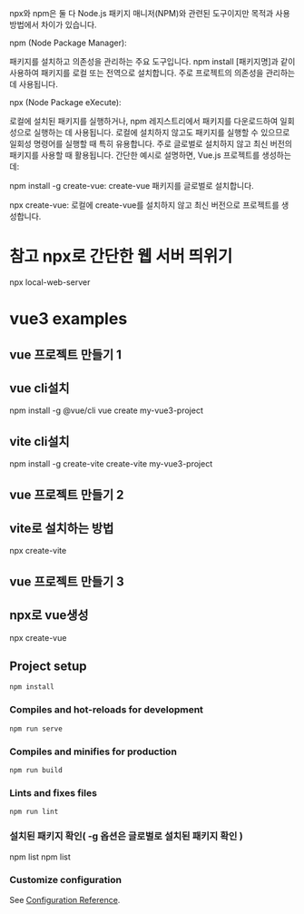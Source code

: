 npx와 npm은 둘 다 Node.js 패키지 매니저(NPM)와 관련된 도구이지만 목적과 사용 방법에서 차이가 있습니다.

npm (Node Package Manager):

패키지를 설치하고 의존성을 관리하는 주요 도구입니다.
npm install [패키지명]과 같이 사용하여 패키지를 로컬 또는 전역으로 설치합니다.
주로 프로젝트의 의존성을 관리하는 데 사용됩니다.

npx (Node Package eXecute):

로컬에 설치된 패키지를 실행하거나, npm 레지스트리에서 패키지를 다운로드하여 일회성으로 실행하는 데 사용됩니다.
로컬에 설치하지 않고도 패키지를 실행할 수 있으므로 일회성 명령어를 실행할 때 특히 유용합니다.
주로 글로벌로 설치하지 않고 최신 버전의 패키지를 사용할 때 활용됩니다.
간단한 예시로 설명하면, Vue.js 프로젝트를 생성하는데:

npm install -g create-vue: create-vue 패키지를 글로벌로 설치합니다.

npx create-vue: 로컬에 create-vue를 설치하지 않고 최신 버전으로 프로젝트를 생성합니다.


# 참고 npx로 간단한 웹 서버 띄위기
npx local-web-server

# vue3 examples

## vue 프로젝트 만들기 1
## vue cli설치
npm install -g @vue/cli
vue create my-vue3-project

## vite cli설치
npm install -g create-vite
create-vite my-vue3-project

## vue 프로젝트 만들기 2
## vite로 설치하는 방법
npx create-vite

## vue 프로젝트 만들기 3
## npx로  vue생성 
npx create-vue


## Project setup
```
npm install
```

### Compiles and hot-reloads for development
```
npm run serve
```

### Compiles and minifies for production
```
npm run build
```

### Lints and fixes files
```
npm run lint
```


### 설치된 패키지 확인(  -g 옵션은 글로벌로 설치된 패키지 확인   )

npm list
npm list

### Customize configuration
See [Configuration Reference](https://cli.vuejs.org/config/).
